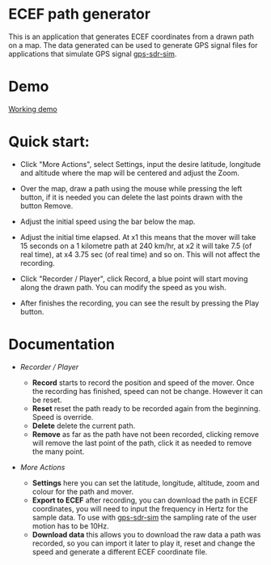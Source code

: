 # ECEF path generator
This is an application that generates ECEF coordinates from a drawn path on a map. 
The data generated can be used to generate GPS signal files for applications that 
simulate GPS signal [gps-sdr-sim](https://github.com/osqzss/gps-sdr-sim).

# Demo

[Working demo](http://46.32.229.68/ECEF/)


# Quick start:

* Click "More Actions", select Settings, input the desire latitude, longitude and altitude
where the map will be centered and adjust the Zoom.

* Over the map, draw a path using the mouse while pressing the left button, if it is needed
you can delete the last points drawn with the button Remove.

* Adjust the initial speed using the bar below the map.

* Adjust the initial time elapsed. At x1 this means that the mover will take 15 seconds 
on a 1 kilometre path at 240 km/hr, at x2 it will take 7.5 (of real time), 
at x4 3.75 sec (of real time) and so on. This will not affect the recording.

* Click "Recorder / Player", click Record, a blue point will start moving along the drawn path. 
You can modify the speed as you wish.

* After finishes the recording, you can see the result by pressing the Play button.

# Documentation

* *Recorder / Player*
	* **Record** starts to record the position and speed of the mover. Once the recording has finished, speed can not be change. However it can be reset.
	* **Reset** reset the path ready to be recorded again from the beginning. Speed is override.
	* **Delete** delete the current path.
	* **Remove** as far as the path have not been recorded, clicking remove will remove the last point of the path, click it as needed to remove the many point.

* *More Actions*
	* **Settings** here you can set the latitude, longitude, altitude, zoom and colour for the path and mover.
	* **Export to ECEF** after recording, you can download the path in ECEF coordinates, you will need to input the frequency in Hertz for the sample data. To use with [gps-sdr-sim](https://github.com/osqzss/gps-sdr-sim") the sampling rate of the user motion has to be 10Hz. 
   * **Download data** this allows you to download the raw data a path was recorded, so you can import it later to play it, reset and change the speed and generate a different ECEF coordinate file.
